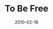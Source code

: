 ---
layout: music 
title: "To Be Free"
date: 2010-02-16 
description: "Freedom series music"
sc-permalink-url: "http://soundcloud.com/crdschurch/to-be-free"
audio: "http://s3.amazonaws.com/crossroads-media/music/audio/SONG-To_Be_Free.mp3"
audio-duration: "03:42"
src: "http://s3.amazonaws.com/crossroads-media/images/Free_190x110.jpg"
---